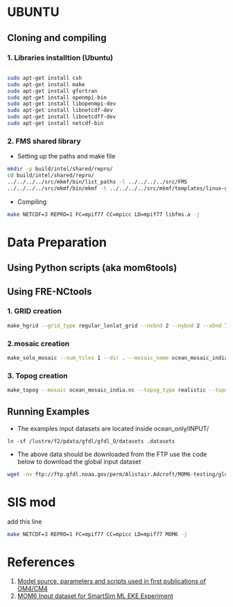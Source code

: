 # UBUNTU

## Cloning and compiling

### 1. Libraries installtion (Ubuntu)

```BASH

sudo apt-get install csh
sudo apt-get install make
sudo apt-get install gfortran
sudo apt-get install openmpi-bin
sudo apt-get install libopenmpi-dev
sudo apt-get install libnetcdf-dev
sudo apt-get install libnetcdff-dev
sudo apt-get install netcdf-bin

```

### 2. FMS shared library

- Setting up the paths and make file
```BASH
mkdir -p build/intel/shared/repro/
cd build/intel/shared/repro/
../../../../src/mkmf/bin/list_paths -l ../../../../src/FMS
../../../../src/mkmf/bin/mkmf -t ../../../../src/mkmf/templates/linux-gnu.mk -p libfms.a -c "-Duse_libMPI -Duse_netCDF" path_names)
```

- Compiling 
```BASH
make NETCDF=3 REPRO=1 FC=mpif77 CC=mpicc LD=mpif77 libfms.a -j
```



# Data Preparation

## Using Python scripts (aka mom6tools)

## Using FRE-NCtools

### 1. GRID creation

```BASH
make_hgrid --grid_type regular_lonlat_grid --nxbnd 2 --nybnd 2 --xbnd 77,99 --ybnd 4,23 --nlon 524 --nlat 384 --verbose'
```
### 2.mosaic creation

```BASH
make_solo_mosaic --num_tiles 1 --dir . --mosaic_name ocean_mosaic_india --tile_file mosaic.nc --periodx 0 --periody 0
```


### 3. Topog creation


```BASH
make_topog --mosaic ocean_mosaic_india.nc --topog_type realistic --topog_file gebco_test.nc --topog_field depth --scale_factor 1
```

## Running Examples

- The examples input datasets are located inside ocean_only/INPUT/

```bash'
ln -sf /lustre/f2/pdata/gfdl/gfdl_O/datasets .datasets
```

- The above data should be downloaded from the FTP use the code below to download the global input dataset

```bash
wget -nv ftp://ftp.gfdl.noaa.gov/perm/Alistair.Adcroft/MOM6-testing/global.tgz -q --show-progress
```


# SIS mod

add this line 

```BASH
make NETCDF=3 REPRO=1 FC=mpif77 CC=mpicc LD=mpif77 MOM6 -j
```

# References

1. [Model source, parameters and scripts used in first publications of OM4/CM4](https://zenodo.org/record/2601872#.YJOizCbhW00)
2. [MOM6 Input dataset for SmartSim ML EKE Experiment](https://zenodo.org/record/4682270#.YJOjdCbhW00)



